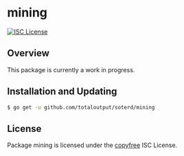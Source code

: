 mining
======

[![ISC License](http://img.shields.io/badge/license-ISC-blue.svg)](http://copyfree.org)

## Overview

This package is currently a work in progress.

## Installation and Updating

```bash
$ go get -u github.com/totaloutput/soterd/mining
```

## License

Package mining is licensed under the [copyfree](http://copyfree.org) ISC
License.
